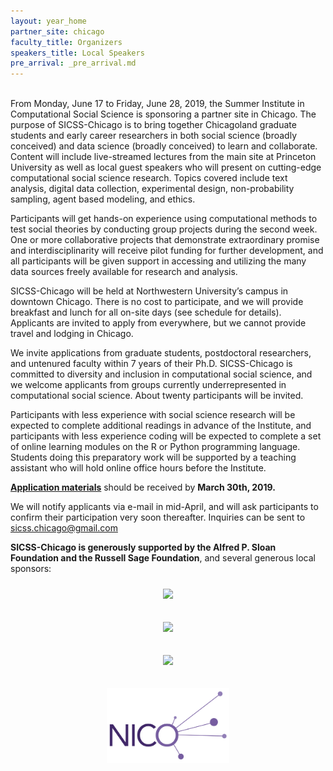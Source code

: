 ```yaml
---
layout: year_home
partner_site: chicago
faculty_title: Organizers
speakers_title: Local Speakers
pre_arrival: _pre_arrival.md
---
```

<br>
From Monday, June 17 to Friday, June 28, 2019, the Summer Institute in Computational Social Science is sponsoring a partner site in Chicago. The purpose of SICSS-Chicago is to bring together Chicagoland graduate students and early career researchers in both social science (broadly conceived) and data science (broadly conceived) to learn and collaborate. Content will include live-streamed lectures from the main site at Princeton University as well as local guest speakers who will present on cutting-edge computational social science research. Topics covered include text analysis, digital data collection, experimental design, non-probability sampling, agent based modeling, and ethics. 

Participants will get hands-on experience using computational methods to test social theories by conducting group projects during the second week. One or more collaborative projects that demonstrate extraordinary promise and interdisciplinarity will receive pilot funding for further development, and all participants will be given support in accessing and utilizing the many data sources freely available for research and analysis.

SICSS-Chicago will be held at Northwestern University’s campus in downtown Chicago. There is no cost to participate, and we will provide breakfast and lunch for all on-site days (see schedule for details). Applicants are invited to apply from everywhere, but we cannot provide travel and lodging in Chicago.

We invite applications from graduate students, postdoctoral researchers, and untenured faculty within 7 years of their Ph.D. SICSS-Chicago is committed to diversity and inclusion in computational social science, and we welcome applicants from groups currently underrepresented in computational social science. About twenty participants will be invited. 

Participants with less experience with social science research will be expected to complete additional readings in advance of the Institute, and participants with less experience coding will be expected to complete a set of online learning modules on the R or Python programming language. Students doing this preparatory work will be supported by a teaching assistant who will hold online office hours before the Institute. 

**[Application materials](https://compsocialscience.github.io/summer-institute/2019/chicago/apply)** should be received by **March 30th, 2019.**

We will notify applicants via e-mail in mid-April, and will ask participants to confirm their participation very soon thereafter. Inquiries can be sent to [sicss.chicago@gmail.com](mailto:sicss.chicago@gmail.com)

**SICSS-Chicago is generously supported by the Alfred P. Sloan Foundation and the Russell Sage Foundation**, 
and several generous local sponsors:
<center><div>

<a href="https://sloan.org/" target="_"><img src="https://sloan.org/storage/app/media/uploaded-files/Sloan-Logo-primary-black-demo.png" height="130px" style="padding:10px;"></a>

<a href="https://www.russellsage.org/" target = "_"><img src ="https://pcdnetwork.org/wp-content/uploads/2017/05/Russell_Sage_foundation_1394094.jpg" height = "130px" style="padding:10px;"></a>

<a href="https://www.kellogg.northwestern.edu/" target="_"><img src="https://www.northwestern.edu/brand/images/Kellogg_horizontal_new.jpg" height="130px" style="padding:10px;"></a>

<a href="https://www.nico.northwestern.edu/" target="_"><img src="images/NICO Logo Purple Transparent.png" height="120px" style="padding:10px;"></a>
</div></center>